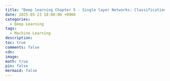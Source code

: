 ```yaml
---
title: "Deep learning Chapter 5 - Single layer Networks: Classification"
date: 2025-05-23 18:00:00 +0900
categories:
  - Deep Learning
tags:
  - Machine Learning
description: 
toc: true
comments: false
cdn: 
image:
math: true
pin: false
mermaid: false
---
```


##
<!-- [논문 PDF 다운로드](/assets/file/deeplearning/Deep_Learning_Chap5.pdf) -->